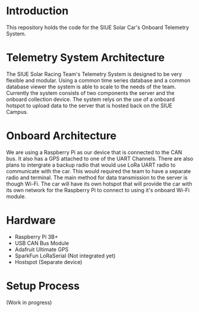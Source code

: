 # Introduction
This repository holds the code for the SIUE Solar Car's Onboard Telemetry System.

# Telemetry System Architecture
The SIUE Solar Racing Team's Telemetry System is designed to be very flexible and modular. Using a common time series database and a common database viewer the system is able to scale to the needs of the team. Currently the system consists of two components the server and the onboard collection device. The system relys on the use of a onboard hotspot to upload data to the server that is hosted back on the SIUE Campus.

# Onboard Architecture
We are using a Raspberry Pi as our device that is connected to the CAN bus. It also has a GPS attached to one of the UART Channels. There are also plans to intergrate a backup radio that would use LoRa UART radio to communicate with the car. This would required the team to have a separate radio and terminal. The main method for data transmission to the server is though Wi-Fi. The car will have its own hotspot that will provide the car with its own network for the Raspberry Pi to connect to using it's onboard Wi-Fi module.

# Hardware
- Raspberry Pi 3B+
- USB CAN Bus Module
- Adafruit Ultimate GPS
- SparkFun LoRaSerial (Not integrated yet)
- Hostspot (Separate device)

# Setup Process
(Work in progress)